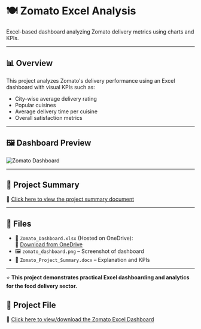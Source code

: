 # 🍽️ Zomato Excel Analysis

Excel-based dashboard analyzing Zomato delivery metrics using charts and KPIs.

---

## 📊 Overview

This project analyzes Zomato's delivery performance using an Excel dashboard with visual KPIs such as:

- City-wise average delivery rating
- Popular cuisines
- Average delivery time per cuisine
- Overall satisfaction metrics

---

## 🖼️ Dashboard Preview

![Zomato Dashboard](https://github.com/Vaishnaviediga/Zomato-Excel-Analysis/tree/main)

---

## 📄 Project Summary

📑 [Click here to view the project summary document](file:///C:/Users/Summer%20Ediga/Downloads/Zomata_Excel_Dashboard_Summary.pdf)  


---

## 📂 Files

- 🧾 `Zomato_Dashboard.xlsx` (Hosted on OneDrive):  
  🔗 [Download from OneDrive](https://1drv.ms/b/c/ae9840f81109f6e6/Ea4kAQ6h3XJJppw1ElwVd78BgEHPPfVR3Qlw4Q99JZL_3g?e=MZYkpx)
- 🖼️ `zomato_dashboard.png` – Screenshot of dashboard
- 📝 `Zomato_Project_Summary.docx` – Explanation and KPIs

---

⭐️ **This project demonstrates practical Excel dashboarding and analytics for the food delivery sector.**


## 📁 Project File
🔗 [Click here to view/download the Zomato Excel Dashboard](https://1drv.ms/b/c/ae9840f81109f6e6/Ea4kAQ6h3XJJppw1ElwVd78BgEHPPfVR3Qlw4Q99JZL_3g?e=MZYkpx)
